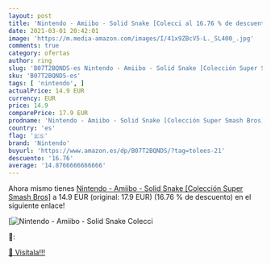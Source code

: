 ```yaml
---
layout: post
title: 'Nintendo - Amiibo - Solid Snake [Colecci al 16.76 % de descuento'
date: 2021-03-01 20:42:01
image: 'https://m.media-amazon.com/images/I/41x9ZBcV5-L._SL400_.jpg'
comments: true
category: ofertas
author: ring
slug: 'B07T2BQNDS-es Nintendo - Amiibo - Solid Snake [Colección Super Smash Bros]'
sku: 'B07T2BQNDS-es'
tags: [ 'nintendo', ]
actualPrice: 14.9 EUR
currency: EUR
price: 14.9
comparePrice: 17.9 EUR
prodname: 'Nintendo - Amiibo - Solid Snake [Colección Super Smash Bros]'
country: 'es'
flag: '🇪🇸'
brand: 'Nintendo'
buyurl: 'https://www.amazon.es/dp/B07T2BQNDS/?tag=tolees-21'
descuento: '16.76'
average: '14.8766666666666'
---
```


Ahora mismo tienes [Nintendo - Amiibo - Solid Snake [Colección Super Smash Bros]](https://www.amazon.es/dp/B07T2BQNDS/?tag=tolees-21) a 14.9 EUR (original: 17.9 EUR) (16.76 %  de descuento) en el siguiente enlace!

[![Nintendo - Amiibo - Solid Snake [Colecci](https://m.media-amazon.com/images/I/41x9ZBcV5-L._SL400_.jpg)](https://www.amazon.es/dp/B07T2BQNDS/?tag=tolees-21)

🔎:


[🛒 Visítala!!!](https://www.amazon.es/dp/B07T2BQNDS/?tag=tolees-21)

